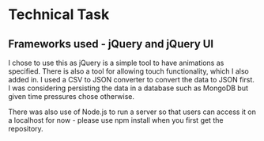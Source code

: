 # Technical Task

## Frameworks used - jQuery and jQuery UI

I chose to use this as jQuery is a simple tool to have animations as specified. There is also a tool for allowing touch functionality, which I also added in. I used a CSV to JSON converter to convert the data to JSON first. I was considering persisting the data in a database such as MongoDB but given time pressures chose otherwise.

There was also use of Node.js to run a server so that users can access it on a localhost for now - please use npm install when you first get the repository.